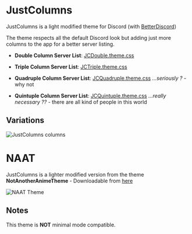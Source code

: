 # JustColumns
JustColumns is a light modified theme for Discord (with [BetterDiscord](https://github.com/rauenzi/BetterDiscordApp/releases/latest))

The theme respects all the default Discord look but adding just more columns to the app for a better server listing.

* **Double Column Server List**: [JCDouble.theme.css](https://raw.githubusercontent.com/Qu4k3/JustColumns/master/JCDouble.theme.css)

* **Triple Column Server List**: [JCTriple.theme.css](https://raw.githubusercontent.com/Qu4k3/JustColumns/master/JCTriple.theme.css)

* **Quadruple Column Server List**: [JCQuadruple.theme.css](https://raw.githubusercontent.com/Qu4k3/JustColumns/master/JCQuadruple.theme.css) _...seriously ?_ - why not

* **Quintuple Column Server List**: [JCQuintuple.theme.css](https://raw.githubusercontent.com/Qu4k3/JustColumns/master/JCQuintuple.theme.css) _...really necessary ??_ - there are all kind of people in this world

## Variations
![JustColumns columns](https://i.imgur.com/aUHBcGJ.jpg)



# NAAT
JustColumns is a lighter modified version from the theme **NotAnotherAnimeTheme** - Downloadable from [here][1]

![NAAT Theme](https://i.imgur.com/NZPhaIb.jpg)

[1]: https://github.com/puckzxz/NotAnotherAnimeTheme

## Notes
This theme is **NOT** minimal mode compatible.

